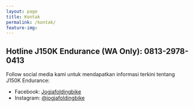 ```yaml
---
layout: page
title: Kontak
permalink: /kontak/
feature-img:
---
```


<!-- <iframe src="https://docs.google.com/forms/d/e/1FAIpQLSevI0GBuJoco5UFM7zC761VY4tEh_xWwv8-kZnUH1D2GpFmLA/viewform?embedded=true" width="100%" height="900" frameborder="0" marginheight="0" marginwidth="0">Loading...</iframe> -->

## Hotline J150K Endurance (WA Only): 0813-2978-0413

Follow social media kami untuk mendapatkan informasi terkini tentang J150K Endurance:  
* Facebook: [Jogjafoldingbike](https://www.facebook.com/groups/Pengurus.JFB/)  
* Instagram: [@jogjafoldingbike](https://www.instagram.com/jogjafoldingbike/)  
